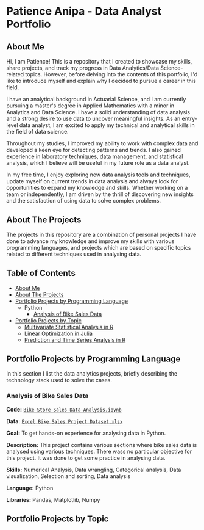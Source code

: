 # Patience Anipa - Data Analyst Portfolio


## About Me

Hi, I am Patience! This is a repository that I created to showcase my skills, share projects, and track my progress in Data Analytics/Data Science-related topics.
However, before delving into the contents of this portfolio, I'd like to introduce myself and explain why I decided to pursue a career in this field.

I have an analytical background in Actuarial Science, and I am currently pursuing a master's degree in Applied Mathematics with a minor in Analytics and Data Science. I have a solid understanding of data analysis and a strong desire to use data to uncover meaningful insights. As an entry-level data analyst, I am excited to apply my technical and analytical skills in the field of data science.

Throughout my studies, I improved my ability to work with complex data and developed a keen eye for detecting patterns and trends. I also gained experience in laboratory techniques, data management, and statistical analysis, which I believe will be useful in my future role as a data analyst.

In my free time, I enjoy exploring new data analysis tools and techniques, update myself on current trends in data analysis and always look for opportunities to expand my knowledge and skills. Whether working on a team or independently, I am driven by the thrill of discovering new insights and the satisfaction of using data to solve complex problems. 


## About The Projects

The projects in this repository are a combination of personal projects I have done to advance my knowledge and improve my skills with various programming languages, and projects which are based on specific topics related to different techniques used in analysing data.

## Table of Contents
- [About Me](https://github.com/PatienceAdzo/AdzoTheAnalyst/tree/main#about-me)
- [About The Projects](https://github.com/PatienceAdzo/AdzoTheAnalyst/tree/main#about-the-projects)
- [Portfolio Projects by Programming Language](https://github.com/PatienceAdzo/AdzoTheAnalyst/blob/main/README.md#portfolio-projects-by-programming-language)
  - Python
    - [Analysis of Bike Sales Data]()
- [Portfolio Projects by Topic](https://github.com/PatienceAdzo/AdzoTheAnalyst/blob/main/README.md#portfolio-projects-by-topic)
  - [Multivariate Statistical Analysis in R]()
  - [Linear Optimization in Julia]()
  - [Prediction and Time Series Analysis in R]()

## Portfolio Projects by Programming Language

In this section I list the data analytics projects, briefly describing the technology stack used to solve the cases.

### Analysis of Bike Sales Data
**Code:** [`Bike Store Sales Data Analysis.ipynb`](https://github.com/PatienceAdzo/AdzoTheAnalyst/blob/main/Bike%20Store%20Sales%20Data%20Analysis.ipynb)

**Data:** [`Excel Bike Sales Project Dataset.xlsx`](https://github.com/PatienceAdzo/AdzoTheAnalyst/blob/main/Excel%20Bike%20Sales%20Project%20Dataset.xlsx)

**Goal:** To get hands-on experience for analysing data in Python.

**Description:** This project contains various sections where bike sales data is analysed using various techniques. There wass no particular objective for this project. It was done to get some practice in analysing data.

**Skills:** Numerical Analysis, Data wrangling, Categorical analysis, Data visualization, Selection and sorting, Data analysis

**Language:** Python

**Libraries:** Pandas, Matplotlib, Numpy


## Portfolio Projects by Topic




